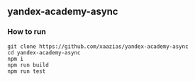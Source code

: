 ## yandex-academy-async

### How to run

```
git clone https://github.com/xaazias/yandex-academy-async
cd yandex-academy-async
npm i
npm run build
npm run test
```